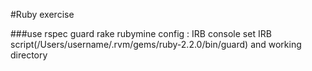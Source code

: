 #Ruby exercise

###use rspec guard rake
	rubymine config : IRB console set IRB script(/Users/username/.rvm/gems/ruby-2.2.0/bin/guard) and working directory
